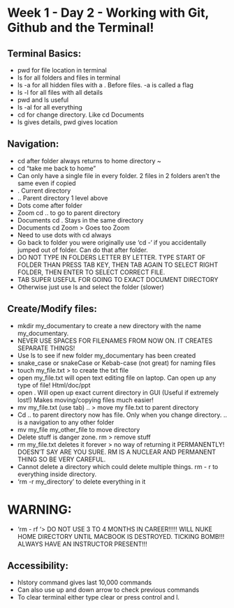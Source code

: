 # Week 1 - Day 2 - Working with Git, Github and the Terminal!


## Terminal Basics:
- pwd for file location in terminal
- ls for all folders and files in terminal
- ls -a for all hidden files with a . Before files. -a is called a flag
- ls -l for all files with all details
- pwd and ls useful
- ls -al for all everything
- cd for change directory. Like cd Documents
- ls gives details, pwd gives location


## Navigation:
- cd after folder always returns to home directory ~
- cd “take me back to home”
- Can only have a single file in every folder. 2 files in 2 folders aren’t the same even if copied
- . Current directory
- .. Parent directory 1 level above 
- Dots come after folder 
- Zoom cd .. to go to parent directory
- Documents cd . Stays in the same directory
- Documents cd Zoom > Goes too Zoom
- Need to use dots with cd always
- Go back to folder you were originally use ‘cd -‘ if you accidentally jumped out of folder. Can do that after folder.
- DO NOT TYPE IN FOLDERS LETTER BY LETTER. TYPE START OF FOLDER THAN PRESS TAB KEY, THEN TAB AGAIN TO SELECT RIGHT FOLDER, THEN ENTER TO SELECT CORRECT FILE. 
- TAB SUPER USEFUL FOR GOING TO EXACT DOCUMENT DIRECTORY
- Otherwise just use ls and select the folder (slower)


## Create/Modify files:
- mkdir my_documentary to create a new directory with the name my_documentary.
- NEVER USE SPACES FOR FILENAMES FROM NOW ON. IT CREATES SEPARATE THINGS!
- Use ls to see if new folder my_documentary has been created
- snake_case or snakeCase or Kebab-case (not great) for naming files
- touch my_file.txt > to create the txt file
- open my_file.txt will open text editing file on laptop. Can open up any type of file! Html/doc/ppt
- open . Will open up exact current directory in GUI (Useful if extremely lost!) Makes moving/copying files much easier!
- mv my_file.txt (use tab) .. > move my file.txt to parent directory
- Cd .. to parent directory now has file. Only when you change directory. .. is a navigation to any other folder
- mv my_file my_other_file to move directory 
- Delete stuff is danger zone. rm > remove stuff
- rm my_file.txt deletes it forever > no way of returning it PERMANENTLY! DOESN’T SAY ARE YOU SURE. RM IS A NUCLEAR AND PERMANENT THING SO BE VERY CAREFUL.
- Cannot delete a directory which could delete multiple things. rm - r to everything inside directory. 
- ‘rm -r my_directory’ to delete everything in it


# WARNING:
- ‘rm - rf ‘> DO NOT USE 3 TO 4 MONTHS IN CAREER!!!!! WILL NUKE HOME DIRECTORY UNTIL MACBOOK IS DESTROYED. TICKING BOMB!!! ALWAYS HAVE AN INSTRUCTOR PRESENT!!!


## Accessibility:
- hIstory command gives last 10,000 commands
- Can also use up and down arrow to check previous commands
- To clear terminal either type clear or press control and l.